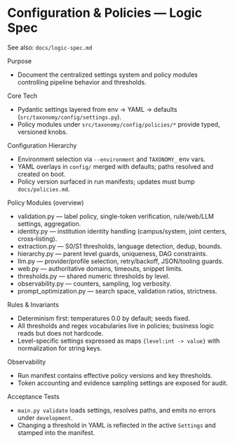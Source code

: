 # Configuration & Policies — Logic Spec

See also: `docs/logic-spec.md`

Purpose
- Document the centralized settings system and policy modules controlling pipeline behavior and thresholds.

Core Tech
- Pydantic settings layered from env → YAML → defaults (`src/taxonomy/config/settings.py`).
- Policy modules under `src/taxonomy/config/policies/*` provide typed, versioned knobs.

Configuration Hierarchy
- Environment selection via `--environment` and `TAXONOMY_` env vars.
- YAML overlays in `config/` merged with defaults; paths resolved and created on boot.
- Policy version surfaced in run manifests; updates must bump `docs/policies.md`.

Policy Modules (overview)
- validation.py — label policy, single-token verification, rule/web/LLM settings, aggregation.
- identity.py — institution identity handling (campus/system, joint centers, cross‑listing).
- extraction.py — S0/S1 thresholds, language detection, dedup, bounds.
- hierarchy.py — parent level guards, uniqueness, DAG constraints.
- llm.py — provider/profile selection, retry/backoff, JSON/tooling guards.
- web.py — authoritative domains, timeouts, snippet limits.
- thresholds.py — shared numeric thresholds by level.
- observability.py — counters, sampling, log verbosity.
- prompt_optimization.py — search space, validation ratios, strictness.

Rules & Invariants
- Determinism first: temperatures 0.0 by default; seeds fixed.
- All thresholds and regex vocabularies live in policies; business logic reads but does not hardcode.
- Level-specific settings expressed as maps `{level:int -> value}` with normalization for string keys.

Observability
- Run manifest contains effective policy versions and key thresholds.
- Token accounting and evidence sampling settings are exposed for audit.

Acceptance Tests
- `main.py validate` loads settings, resolves paths, and emits no errors under `development`.
- Changing a threshold in YAML is reflected in the active `Settings` and stamped into the manifest.

